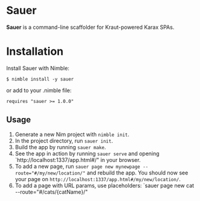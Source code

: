 # Sauer

**Sauer** is a command-line scaffolder for Kraut-powered Karax SPAs.


# Installation

Install Sauer with Nimble:

```
$ nimble install -y sauer
```

or add to your .nimble file:

```
requires "sauer >= 1.0.0"
```


## Usage

1. Generate a new Nim project with `nimble init`.
2. In the project directory, run `sauer init`.
3. Build the app by running `sauer make`.
4. See the app in action by running `sauer serve` and opening `http://localhost:1337/app.html#/" in your browser.
5. To add a new page, run `sauer page new mynewpage --route="#/my/new/location/"` and rebuild the app. You should now see your page on `http://localhost:1337/app.html#/my/new/location/`.
6. To add a page with URL params, use placeholders: `sauer page new cat --route="#/cats/{catName}/"

